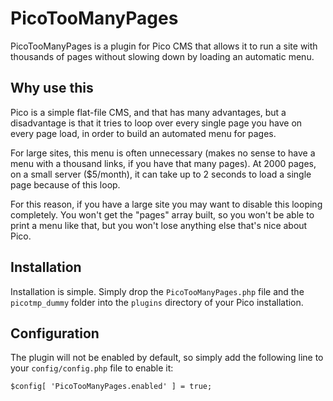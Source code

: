 # PicoTooManyPages

PicoTooManyPages is a plugin for Pico CMS that allows it to run a site with thousands of pages
without slowing down by loading an automatic menu.

## Why use this

Pico is a simple flat-file CMS, and that has many advantages, but a disadvantage is that
it tries to loop over every single page you have on every page load, in order to build an
automated menu for pages.

For large sites, this menu is often unnecessary (makes no sense to have a menu with a thousand
links, if you have that many pages). At 2000 pages, on a small server ($5/month), it can take
up to 2 seconds to load a single page because of this loop.

For this reason, if you have a large site you may want to disable this looping completely.
You won't get the "pages" array built, so you won't be able to print a menu like that, but
you won't lose anything else that's nice about Pico.

## Installation

Installation is simple. Simply drop the `PicoTooManyPages.php` file and the `picotmp_dummy`
folder into the `plugins` directory of your Pico installation.

## Configuration

The plugin will not be enabled by default, so simply add the following line to your
`config/config.php` file to enable it:

```
$config[ 'PicoTooManyPages.enabled' ] = true;
```
